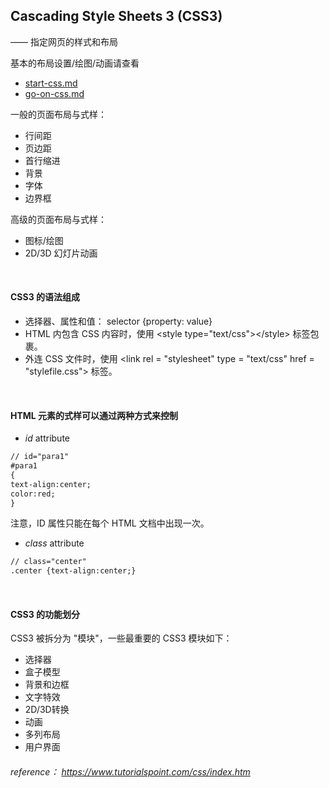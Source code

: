 ## Cascading Style Sheets 3 (CSS3)
—— 指定网页的样式和布局

基本的布局设置/绘图/动画请查看
* [start-css.md](start-css.md)
* [go-on-css.md](go-on-css.md)

一般的页面布局与式样：
* 行间距
* 页边距
* 首行缩进
* 背景
* 字体
* 边界框

高级的页面布局与式样：
* 图标/绘图
* 2D/3D 幻灯片动画

<br>

#### CSS3 的语法组成
* 选择器、属性和值： selector {property: value}
* HTML 内包含 CSS 内容时，使用 \<style type="text/css"\>\</style\> 标签包裹。
* 外连 CSS 文件时，使用 \<link rel = "stylesheet" type = "text/css" href = "stylefile.css"\> 标签。

<br>

#### HTML 元素的式样可以通过两种方式来控制
* *id* attribute <br>
```html
// id="para1"
#para1
{
text-align:center;
color:red;
}
```
注意，ID 属性只能在每个 HTML 文档中出现一次。
* *class* attribute
```html
// class="center"
.center {text-align:center;}
```

<br>

#### CSS3 的功能划分
CSS3 被拆分为 "模块"，一些最重要的 CSS3 模块如下：
* 选择器
* 盒子模型
* 背景和边框
* 文字特效
* 2D/3D转换
* 动画
* 多列布局
* 用户界面

###### reference： https://www.tutorialspoint.com/css/index.htm
